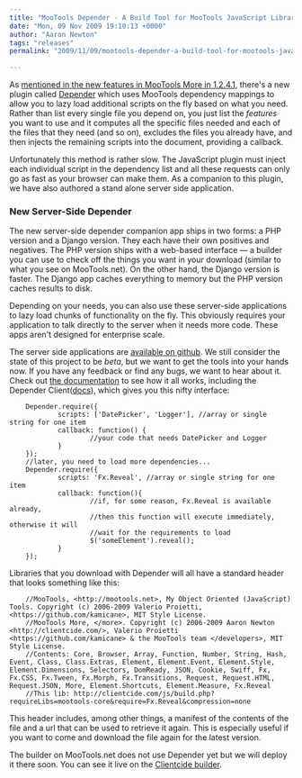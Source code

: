 ```yaml
---
title: "MooTools Depender - A Build Tool for MooTools JavaScript Libraries"
date: "Mon, 09 Nov 2009 19:10:13 +0000"
author: "Aaron Newton"
tags: "releases"
permalink: "2009/11/09/mootools-depender-a-build-tool-for-mootools-javascript-libraries/"

---
```

As [mentioned in the new features in MooTools More in 1.2.4.1](/blog/2009/10/19/mootools-1-2-4/), there's a new plugin called [Depender](/docs/more/Core/Depender) which uses MooTools dependency mappings to allow you to lazy load additional scripts on the fly based on what you need. Rather than list every single file you depend on, you just list the _features_ you want to use and it computes all the specific files needed and each of the files that they need (and so on), excludes the files you already have, and then injects the remaining scripts into the document, providing a callback.

Unfortunately this method is rather slow. The JavaScript plugin must inject each individual script in the dependency list and all these requests can only go as fast as your browser can make them. As a companion to this plugin, we have also authored a stand alone server side application.

### New Server-Side Depender

The new server-side depender companion app ships in two forms: a PHP version and a Django version. They each have their own positives and negatives. The PHP version ships with a web-based interface — a builder you can use to check off the things you want in your download (similar to what you see on MooTools.net). On the other hand, the Django version is faster. The Django app caches everything to memory but the PHP version caches results to disk.

Depending on your needs, you can also use these server-side applications to lazy load chunks of functionality on the fly. This obviously requires your application to talk directly to the server when it needs more code. These apps aren't designed for enterprise scale.

The server side applications are [available on github](http://github.com/anutron/mootools-depender/). We still consider the state of this project to be *beta*, but we want to get the tools into your hands now. If you have any feedback or find any bugs, we want to hear about it. Check out [the documentation](http://github.com/anutron/mootools-depender#readme) to see how it all works, including the Depender Client([docs](http://github.com/anutron/mootools-depender/blob/master/client/Docs/Depender.Client.md#readme)), which gives you this nifty interface:

        Depender.require({
                scripts: ['DatePicker', 'Logger'], //array or single string for one item
                callback: function() {
                        //your code that needs DatePicker and Logger
                }
        });
        //later, you need to load more dependencies...
        Depender.require({
                scripts: 'Fx.Reveal', //array or single string for one item
                callback: function(){
                        //if, for some reason, Fx.Reveal is available already,
                        //then this function will execute immediately, otherwise it will
                        //wait for the requirements to load
                        $('someElement').reveal();
                }
        });

Libraries that you download with Depender will all have a standard header that looks something like this:

        //MooTools, <http://mootools.net>, My Object Oriented (JavaScript) Tools. Copyright (c) 2006-2009 Valerio Proietti, <https://github.com/kamicane>, MIT Style License.
        //MooTools More, </more>. Copyright (c) 2006-2009 Aaron Newton <http://clientcide.com/>, Valerio Proietti <https://github.com/kamicane> & the MooTools team </developers>, MIT Style License.
        //Contents: Core, Browser, Array, Function, Number, String, Hash, Event, Class, Class.Extras, Element, Element.Event, Element.Style, Element.Dimensions, Selectors, DomReady, JSON, Cookie, Swiff, Fx, Fx.CSS, Fx.Tween, Fx.Morph, Fx.Transitions, Request, Request.HTML, Request.JSON, More, Element.Shortcuts, Element.Measure, Fx.Reveal
        //This lib: http://clientcide.com/js/build.php?requireLibs=mootools-core&require=Fx.Reveal&compression=none

This header includes, among other things, a manifest of the contents of the file and a url that can be used to retrieve it again. This is especially useful if you want to come and download the file again for the latest version.

The builder on MooTools.net does not use Depender yet but we will deploy it there soon. You can see it live on the [Clientcide builder](http://clientcide.com/js).
